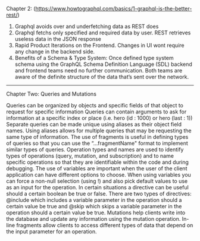 Chapter 2: (https://www.howtographql.com/basics/1-graphql-is-the-better-rest/)
1. Graphql avoids over and underfetching data as REST does
2. Graphql fetchs only specified and required data by user. REST retrieves useless data in the JSON response
3. Rapid Product Iterations on the Frontend. Changes in UI wont require any change in the backend side.
4. Benefits of a Schema & Type System: Once defined type system schema using the GraphQL Schema Definition Language (SDL) backend and frontend teams need no further communication. Both teams are aware of the definite structure of the data that’s sent over the network.
---------






Chapter Two: Queries and Mutations

Queries can be organized by objects and specific fields of that object to request for specific information
Queries can contain arguments to ask for information at a specific index or place (i.e. hero (id : 1000) or hero (last : 1))
Separate queries can be made unique using aliases as their object field names.
Using aliases allows for multiple queries that may be requesting the same type of information.
The use of fragments is useful in defining types of queries so that you can use the “…fragmentName" format to implement similar types of queries.
Operation types and names are used to identify types of operations (query, mutation, and subscription) and to name specific operations so that they are identifiable within the code and during debugging.
The use of variables are important when the user of the client application can have different options to choose.
When using variables you can force a non-null selection (using !) and also pick default values to use as an input for the operation.
In certain situations a directive can be useful should a certain boolean be true or false.
There are two types of directives: @include which includes a variable parameter in the operation should a certain value be true and @skip which skips a variable parameter in the operation should a certain value be true.
Mutations help clients write into the database and update any information using the mutation operation.
In-line fragments allow clients to access different types of data that depend on the input parameter for an operation.
